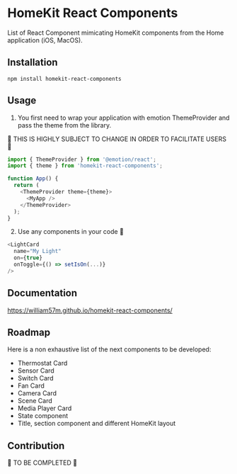 # HomeKit React Components

List of React Component mimicating HomeKit components from the Home application (iOS, MacOS).


## Installation

```
npm install homekit-react-components
```


## Usage

1. You first need to wrap your application with emotion ThemeProvider and pass the theme from the library.

🚧 THIS IS HIGHLY SUBJECT TO CHANGE IN ORDER TO FACILITATE USERS 🚧

```js
import { ThemeProvider } from '@emotion/react';
import { theme } from 'homekit-react-components';

function App() {
  return (
    <ThemeProvider theme={theme}>
      <MyApp />
    </ThemeProvider>
  );
}
```

2. Use any components in your code 🤗

```js
<LightCard
  name="My Light"
  on={true}
  onToggle={() => setIsOn(...)}
/>
```


## Documentation

https://william57m.github.io/homekit-react-components/


## Roadmap

Here is a non exhaustive list of the next components to be developed:
- Thermostat Card
- Sensor Card
- Switch Card
- Fan Card
- Camera Card
- Scene Card
- Media Player Card
- State component
- Title, section component and different HomeKit layout


## Contribution

🚧 TO BE COMPLETED 🚧

